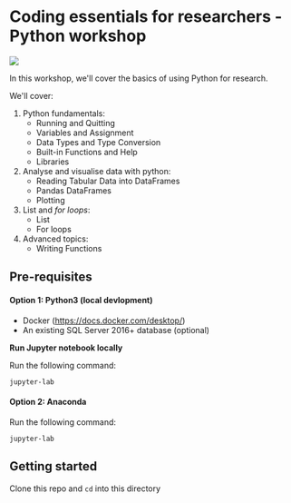 # Coding essentials for researchers - Python workshop

![](https://library.maastrichtuniversity.nl/wp-content/uploads/Coding-workshop.jpg)


In this workshop, we'll cover the basics of using Python for research.

We'll cover:
1. Python fundamentals:
    + Running and Quitting
    + Variables and Assignment
    + Data Types and Type Conversion
    + Built-in Functions and Help
    + Libraries
2. Analyse and visualise data with python:
    + Reading Tabular Data into DataFrames
    + Pandas DataFrames
    + Plotting
3. List and _for loops_:
    + List
    + For loops
4. Advanced topics:
    + Writing Functions


## Pre-requisites

#### Option 1: Python3 (local devlopment)
- Docker (https://docs.docker.com/desktop/)
- An existing SQL Server 2016+ database (optional)

**Run Jupyter notebook locally**

Run the following command:
```
jupyter-lab
```

#### Option 2: Anaconda
Run the following command:
```
jupyter-lab
```


## Getting started

Clone this repo and `cd` into this directory


